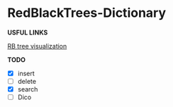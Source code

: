 # RedBlackTrees-Dictionary

**USFUL LINKS**

<a href = "https://www.cs.usfca.edu/~galles/visualization/RedBlack.html">RB tree visualization</a>

**TODO**

- [x] insert
- [ ] delete
- [x] search 
- [ ] Dico
